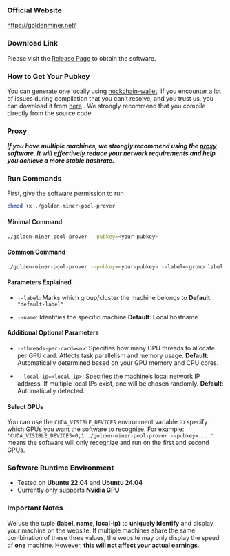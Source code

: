 ### Official Website
https://goldenminer.net/


### Download Link
Please visit the [Release Page](https://github.com/GoldenMinerNetwork/golden-miner-nockchain-gpu-miner/releases) to obtain the software.


### How to Get Your Pubkey
You can generate one locally using [nockchain-wallet](https://github.com/zorp-corp/nockchain?tab=readme-ov-file#install-wallet). If you encounter a lot of issues during compilation that you can’t resolve, and you trust us, you can download it from [here](https://github.com/GoldenMinerNetwork/nockchain-wallet/releases) . We strongly recommend that you compile directly from the source code.

### Proxy
***If you have multiple machines, we strongly recommend using the [proxy](https://github.com/GoldenMinerNetwork/golden-miner-nockchain-gpu-miner/blob/main/proxy.md) software. It will effectively reduce your network requirements and help you achieve a more stable hashrate.***

### Run Commands
First, give the software permission to run
```bash
chmod +x ./golden-miner-pool-prover
```

#### Minimal Command
```bash
./golden-miner-pool-prover --pubkey=<your-pubkey>
```

#### Common Command
```bash
./golden-miner-pool-prover --pubkey=<your-pubkey> --label=<group label of machine> --name=<machine name>
```

#### Parameters Explained

- `--label`: Marks which group/cluster the machine belongs to
  **Default**: `"default-label"`

- `--name`: Identifies the specific machine
  **Default**: Local hostname

#### Additional Optional Parameters
- `--threads-per-card=<n>`:
  Specifies how many CPU threads to allocate per GPU card.
  Affects task parallelism and memory usage.
  **Default**: Automatically determined based on your GPU memory and CPU cores.

- `--local-ip=<local ip>`:
  Specifies the machine’s local network IP address.
  If multiple local IPs exist, one will be chosen randomly.
  **Default**: Automatically detected.

#### Select GPUs
You can use the `CUDA_VISIBLE_DEVICES` environment variable to specify which GPUs you want the software to recognize. 
For example:
`'CUDA_VISIBLE_DEVICES=0,1 ./golden-miner-pool-prover --pubkey=....'`
means the software will only recognize and run on the first and second GPUs.

### Software Runtime Environment
- Tested on **Ubuntu 22.04** and **Ubuntu 24.04**
- Currently only supports **Nvidia GPU**


### Important Notes
We use the tuple **(label, name, local-ip)** to **uniquely identify** and display your machine on the website.
If multiple machines share the same combination of these three values,
the website may only display the speed of **one** machine.
However, **this will not affect your actual earnings**.
